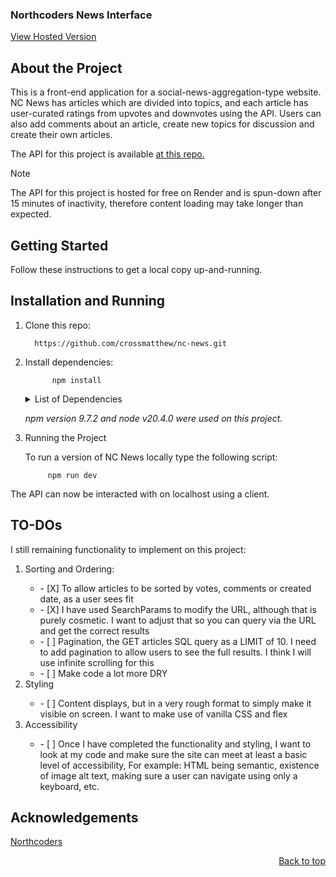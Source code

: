 ### Northcoders News Interface

<a href="https://wondrous-cuchufli-c8bffb.netlify.app/">View Hosted Version</a>


## About the Project

This is a front-end application for a social-news-aggregation-type website.
NC News has articles which are divided into topics, and each article has user-curated ratings from upvotes and downvotes using the API. Users can also add comments about an article, create new topics for discussion and create their own articles.

The API for this project is available <a href="https://github.com/crossmatthew/nc-news">at this repo.</a>

> [!NOTE]
> The API for this project is hosted for free on Render and is spun-down after 15 minutes of inactivity, therefore content loading may take longer than expected.

## Getting Started
Follow these instructions to get a local copy up-and-running.

## Installation and Running

1) Clone this repo: 

         https://github.com/crossmatthew/nc-news.git

2) Install dependencies:
            
             npm install
    <details>
    <summary>List of Dependencies</summary>

    dependencies:

           axios: 1.6.2
           bootstrap: 5.3.2
           react: 18.2.0
           react-dom: 18.2.0
           react-router-dom: 6.20.1
           uuid: 9.0.1

    devDependencies:
        
            types/react: 18.2.37
            types/react-dom: 18.2.15
            vitejs/plugin-react: 4.2.0
            eslint: 8.53.0
            eslint-plugin-react: 7.33.2
            eslint-plugin-react-hooks: 4.6.0
            eslint-plugin-react-refresh: ^0.4.4
            vite: 5.0.0
    </details>

    _npm version 9.7.2 and node v20.4.0 were used on this project._

3) Running the Project

    To run a version of NC News locally type the following script:
            
            npm run dev

The API can now be interacted with on localhost using a client. 

## TO-DOs

I still remaining functionality to implement on this project:
<ol>
  <li>Sorting and Ordering:</li>
  <ul>
           <li> - [X] To allow articles to be sorted by votes, comments or created date, as a user sees fit</li>
           <li> - [X] I have used SearchParams to modify the URL, although that is purely cosmetic. I want to adjust that so you can query via the URL and get the correct results</li>
           <li> - [ ] Pagination, the GET articles SQL query as a LIMIT of 10. I need to add pagination to allow users to see the full results. I think I will use infinite scrolling for this</li>
           <li> - [ ] Make code a lot more DRY</li>
  </ul>
  <li>Styling</li>
  <ul><li> - [ ] Content displays, but in a very rough format to simply make it visible on screen. I want to make use of vanilla CSS and flex</li></ul>
  <li>Accessibility</li>
  <ul><li> - [ ] Once I have completed the functionality and styling, I want to look at my code and make sure the site can meet at least a basic level of accessibility,
    For example: HTML being semantic, existence of image alt text, making sure a user can navigate using only a keyboard, etc.</li></ul>
</ol>

## Acknowledgements

[Northcoders](https://northcoders.com)

<p align="right"><a href="#northcoders-news-api">Back to top</a></p>
